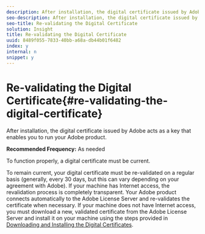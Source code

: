 ```yaml
---
description: After installation, the digital certificate issued by Adobe acts as a key that enables you to run your Adobe product.
seo-description: After installation, the digital certificate issued by Adobe acts as a key that enables you to run your Adobe product.
seo-title: Re-validating the Digital Certificate
solution: Insight
title: Re-validating the Digital Certificate
uuid: 8489f055-7833-40bb-a68a-db44b01f6482
index: y
internal: n
snippet: y
---
```


# Re-validating the Digital Certificate{#re-validating-the-digital-certificate}

After installation, the digital certificate issued by Adobe acts as a key that enables you to run your Adobe product.

 **Recommended Frequency:** As needed

To function properly, a digital certificate must be current.

To remain current, your digital certificate must be re-validated on a regular basis (generally, every 30 days, but this can vary depending on your agreement with Adobe). If your machine has Internet access, the revalidation process is completely transparent. Your Adobe product connects automatically to the Adobe License Server and re-validates the certificate when necessary. If your machine does not have Internet access, you must download a new, validated certificate from the Adobe License Server and install it on your machine using the steps provided in [Downloading and Installing the Digital Certificates](../../../home/c-inst-svr/c-install-ins-svr/t-install-proc-inst-svr-dpu/c-dnld-dgtl-cert/c-dnld-dgtl-cert.md#concept-4f79c240492f4e52b6375b4b3bbefa17). 
